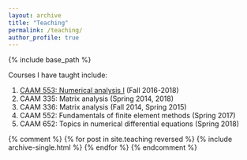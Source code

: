 ```yaml
---
layout: archive
title: "Teaching"
permalink: /teaching/
author_profile: true
---
```


{% include base_path %}

Courses I have taught include:

1. [CAAM 553: Numerical analysis I](https://www.caam.rice.edu/~caam553/repo/public_html/index.html) (Fall 2016-2018) 
1. CAAM 335: Matrix analysis (Spring 2014, 2018) 
1. CAAM 336: Matrix analysis (Fall 2014, Spring 2015) 
1. CAAM 552: Fundamentals of finite element methods (Spring 2017) 
1. CAAM 652: Topics in numerical differential equations (Spring 2018) 

{% comment %} 
{% for post in site.teaching reversed %}
  {% include archive-single.html %}
{% endfor %}
{% endcomment %}
